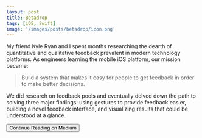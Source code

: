 ```yaml
---
layout: post
title: Betadrop
tags: [iOS, Swift]
image: '/images/posts/betadrop/icon.png'
---
```


My friend Kyle Ryan and I spent months researching the dearth of quantitative and qualitative feedback prevalent in modern technology platforms. As engineers learning the mobile iOS platform, our mission became:

> Build a system that makes it easy for people to get feedback in order to make better decisions.

We did research on feedback pools and eventually delved down the path to solving three major findings: using gestures to provide feedback easier, building a novel feedback interface, and  visualizing results that could be understood at a glance. 

<a href="https://medium.com/@kylry/betadrop-announcement-5484778d0f25"><button class='c-btn c-btn--full'>Continue Reading on Medium</button></a>

